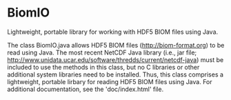 # BiomIO
Lightweight, portable library for working with HDF5 BIOM files using Java.

The class BiomIO.java allows HDF5 BIOM files (http://biom-format.org) to be read using Java. The most recent NetCDF Java library (i.e., jar file; http://www.unidata.ucar.edu/software/thredds/current/netcdf-java) must be included to use the methods in this class, but no C libraries or other additional system libraries need to be installed. Thus, this class comprises a lightweight, portable lirbary for reading HDF5 BIOM files using Java. For additional documentation, see the 'doc/index.html' file.
